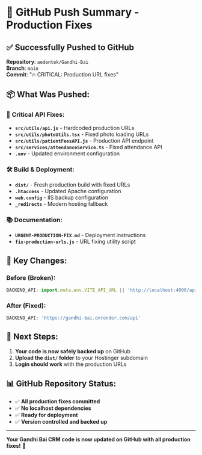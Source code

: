 # 🚀 GitHub Push Summary - Production Fixes

## ✅ **Successfully Pushed to GitHub**

**Repository**: `aedentek/Gandhi-Bai`  
**Branch**: `main`  
**Commit**: "🔥 CRITICAL: Production URL fixes"

## 📦 **What Was Pushed:**

### 🔧 **Critical API Fixes:**
- **`src/utils/api.js`** - Hardcoded production URLs
- **`src/utils/photoUtils.tsx`** - Fixed photo loading URLs
- **`src/utils/patientFeesAPI.js`** - Production API endpoint
- **`src/services/attendanceService.ts`** - Fixed attendance API
- **`.env`** - Updated environment configuration

### 🛠️ **Build & Deployment:**
- **`dist/`** - Fresh production build with fixed URLs
- **`.htaccess`** - Updated Apache configuration
- **`web.config`** - IIS backup configuration
- **`_redirects`** - Modern hosting fallback

### 📚 **Documentation:**
- **`URGENT-PRODUCTION-FIX.md`** - Deployment instructions
- **`fix-production-urls.js`** - URL fixing utility script

## 🎯 **Key Changes:**

### Before (Broken):
```javascript
BACKEND_API: import.meta.env.VITE_API_URL || 'http://localhost:4000/api'
```

### After (Fixed):
```javascript
BACKEND_API: 'https://gandhi-bai.onrender.com/api'
```

## 🚀 **Next Steps:**

1. **Your code is now safely backed up** on GitHub
2. **Upload the `dist/` folder** to your Hostinger subdomain
3. **Login should work** with the production URLs

## 📊 **GitHub Repository Status:**
- ✅ **All production fixes committed**
- ✅ **No localhost dependencies**
- ✅ **Ready for deployment**
- ✅ **Version controlled and backed up**

---

**Your Gandhi Bai CRM code is now updated on GitHub with all production fixes!** 🎉
